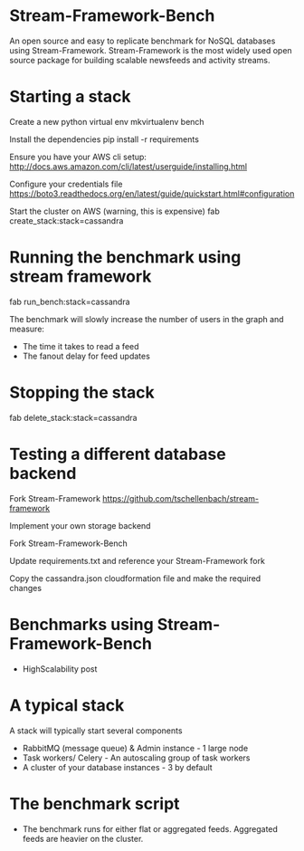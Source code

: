 # Stream-Framework-Bench
An open source and easy to replicate benchmark for NoSQL databases using Stream-Framework.
Stream-Framework is the most widely used open source package for building scalable newsfeeds and activity streams.

# Starting a stack

Create a new python virtual env
mkvirtualenv bench

Install the dependencies
pip install -r requirements

Ensure you have your AWS cli setup:
http://docs.aws.amazon.com/cli/latest/userguide/installing.html

Configure your credentials file
https://boto3.readthedocs.org/en/latest/guide/quickstart.html#configuration

Start the cluster on AWS (warning, this is expensive)
fab create_stack:stack=cassandra

# Running the benchmark using stream framework

fab run_bench:stack=cassandra

The benchmark will slowly increase the number of users in the graph
and measure:

* The time it takes to read a feed
* The fanout delay for feed updates

# Stopping the stack

fab delete_stack:stack=cassandra

# Testing a different database backend

Fork Stream-Framework
https://github.com/tschellenbach/stream-framework

Implement your own storage backend

Fork Stream-Framework-Bench

Update requirements.txt and reference your Stream-Framework fork

Copy the cassandra.json cloudformation file and make the required changes

# Benchmarks using Stream-Framework-Bench

* HighScalability post

# A typical stack

A stack will typically start several components

* RabbitMQ (message queue) & Admin instance - 1 large node
* Task workers/ Celery - An autoscaling group of task workers
* A cluster of your database instances - 3 by default

# The benchmark script

* The benchmark runs for either flat or aggregated feeds. Aggregated feeds are heavier on the cluster.
